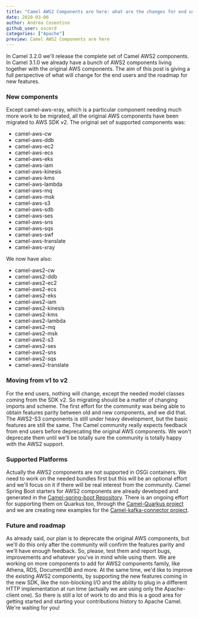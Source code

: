 ```yaml
---
title: "Camel AWS2 Components are here: what are the changes for end users?"
date: 2020-03-06
author: Andrea Cosentino
github_user: oscerd
categories: ["Apache"]
preview: Camel AWS2 Components are here
---
```


In Camel 3.2.0 we'll release the complete set of Camel AWS2 components. In Camel 3.1.0 we already have a bunch of AWS2 components living together with the original AWS components.
The aim of this post is giving a full perspective of what will change for the end users and the roadmap for new features.

### New components

Except camel-aws-xray, which is a particular component needing much more work to be migrated, all the original AWS components have been migrated to AWS SDK v2.
The original set of supported components was:

- camel-aws-cw
- camel-aws-ddb
- camel-aws-ec2
- camel-aws-ecs
- camel-aws-eks
- camel-aws-iam
- camel-aws-kinesis
- camel-aws-kms
- camel-aws-lambda
- camel-aws-mq
- camel-aws-msk
- camel-aws-s3
- camel-aws-sdb
- camel-aws-ses
- camel-aws-sns
- camel-aws-sqs
- camel-aws-swf
- camel-aws-translate
- camel-aws-xray

We now have also:

- camel-aws2-cw
- camel-aws2-ddb
- camel-aws2-ec2
- camel-aws2-ecs
- camel-aws2-eks
- camel-aws2-iam
- camel-aws2-kinesis
- camel-aws2-kms
- camel-aws2-lambda
- camel-aws2-mq
- camel-aws2-msk
- camel-aws2-s3
- camel-aws2-ses
- camel-aws2-sns
- camel-aws2-sqs
- camel-aws2-translate

### Moving from v1 to v2

For the end users, nothing will change, except the needed model classes coming from the SDK v2. So migrating should be a matter of changing imports and scheme.
The first effort for the community was being able to obtain features parity between old and new components, and we did that.
The AWS2-S3 components is still under heavy development, but the basic features are still the same.
The Camel community really expects feedback from end users before deprecating the original AWS components. We won't deprecate them until we'll be totally sure the community is totally happy with the AWS2 support.

### Supported Platforms

Actually the AWS2 components are not supported in OSGi containers. We need to work on the needed bundles first but this will be an optional effort and we'll focus on it if there will be real interest from the community. 
Camel Spring Boot starters for AWS2 components are already developed and generated in the [Camel-spring-boot Repository](https://github.com/apache/camel-spring-boot/). There is an ongoing effort for supporting them on Quarkus too, through the [Camel-Quarkus project](https://github.com/apache/camel-quarkus/) and we are creating new examples for the [Camel-kafka-connector project](https://github.com/apache/camel-kafka-connector/).

### Future and roadmap

As already said, our plan is to deprecate the original AWS components, but we'll do this only after the community will confirm the features parity and we'll have enough feedback. So, please, test them and report bugs, improvements and whatever you've in mind while using them.
We are working on more components to add for AWS2 components family, like Athena, RDS, DocumentDB and more. At the same time, we'd like to improve the existing AWS2 components, by supporting the new features coming in the new SDK, like the non-blocking I/O and the ability to plug in a different HTTP implementation at run time (actually we are using only the Apache-client one).
So there is still a lot of work to do and this is a good area for getting started and starting your contributions history to Apache Camel. We're waiting for you!
